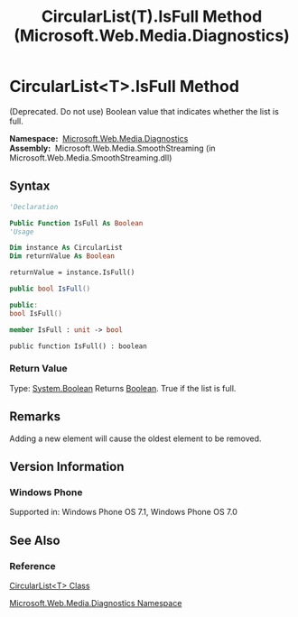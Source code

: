 ﻿---
title: CircularList(T).IsFull Method  (Microsoft.Web.Media.Diagnostics)
TOCTitle: IsFull Method
ms:assetid: M:Microsoft.Web.Media.Diagnostics.CircularList`1.IsFull
ms:mtpsurl: https://msdn.microsoft.com/en-us/library/Ff728270(v=VS.95)
ms:contentKeyID: 46500549
ms.date: 05/31/2012
mtps_version: v=VS.95
f1_keywords:
- Microsoft.Web.Media.Diagnostics.CircularList`1.IsFull
dev_langs:
- csharp
- jscript
- vb
- FSharp
- cpp
api_location:
- Microsoft.Web.Media.SmoothStreaming.dll
api_name:
- Microsoft.Web.Media.Diagnostics.CircularList`1.IsFull
api_type:
- Managed
topic_type:
- apiref
- kbSyntax
product_family_name: VS
ROBOTS: INDEX,FOLLOW
---

# CircularList\<T\>.IsFull Method

(Deprecated. Do not use) Boolean value that indicates whether the list is full.

**Namespace:**  [Microsoft.Web.Media.Diagnostics](microsoft-web-media-diagnostics-namespace_1.md)  
**Assembly:**  Microsoft.Web.Media.SmoothStreaming (in Microsoft.Web.Media.SmoothStreaming.dll)

## Syntax

```vb
'Declaration

Public Function IsFull As Boolean
'Usage

Dim instance As CircularList
Dim returnValue As Boolean

returnValue = instance.IsFull()
```

```csharp
public bool IsFull()
```

```cpp
public:
bool IsFull()
```

``` fsharp
member IsFull : unit -> bool 
```

```jscript
public function IsFull() : boolean
```

### Return Value

Type: [System.Boolean](https://msdn.microsoft.com/library/a28wyd50\(v=vs.95\))  
Returns [Boolean](https://msdn.microsoft.com/library/a28wyd50\(v=vs.95\)). True if the list is full.

## Remarks

Adding a new element will cause the oldest element to be removed.

## Version Information

### Windows Phone

Supported in: Windows Phone OS 7.1, Windows Phone OS 7.0  

## See Also

### Reference

[CircularList\<T\> Class](circularlist-t-class-microsoft-web-media-diagnostics_1.md)

[Microsoft.Web.Media.Diagnostics Namespace](microsoft-web-media-diagnostics-namespace_1.md)

